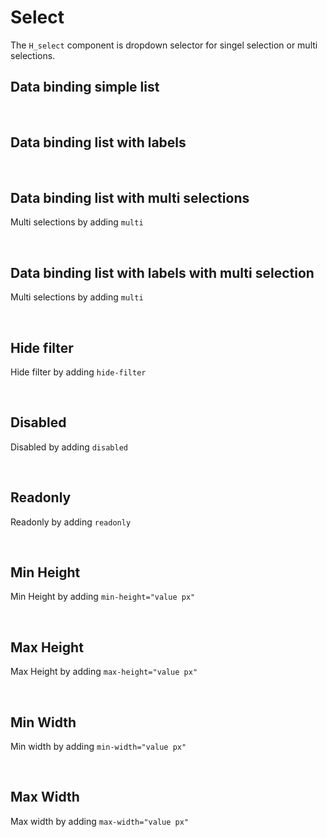 # Select

The `H_select` component is dropdown selector for singel selection or multi selections.

## Data binding simple list

<hhl-live-editor title="" htmlCode='
      <template>
      <H_flex> 
      <H_select
            :select-data="[`nr1`, `nr2`, `nr3`]" 
            v-model="selection" label="Selector">
      </H_select>
      <H_input readonly v-model="selection" label="Selector"></H_input>
      </H_flex>
      </template>
      <script>
            const selection = ref("");
            return { selection }
      </script>
'>
</hhl-live-editor>

<br>

## Data binding list with labels

<hhl-live-editor title="" htmlCode='
      <template>
      <H_flex> 
            <H_select 
            :select-data="[
                        {value:`nr1`, label: `Number 1`},
                        {value:`nr2`, label: `Number 2`},
                        {value:`nr3`, label: `Number 3`}
                        ]" 
            v-model="selection" label="Selector">
            </H_select>
            <H_input readonly v-model="selection" label="Value"></H_input>
      </H_flex>
      </template>
      <script>
            const selection = ref("");
            return { selection }
      </script>
'>
</hhl-live-editor>

<br>

## Data binding list with multi selections

Multi selections by adding `multi`

<hhl-live-editor title="" htmlCode='
      <template>
      <H_flex> 
            <H_select multi
                  :select-data="[`nr1`, `nr2`, `nr3`]" 
                  v-model="selection" label="Selector">
            </H_select>
            <H_input readonly v-model="selection" label="Value"></H_input>
      </H_flex>
      </template>
      <script>
            const selection = ref([]);
            return { selection }
      </script>
'>
</hhl-live-editor>

<br>

## Data binding list with labels with multi selection

Multi selections by adding `multi`

<hhl-live-editor title="" htmlCode='
      <template>
      <H_flex> 
            <H_select multi
            :select-data="[
                        {value:`nr1`, label: `Number 1`},
                        {value:`nr2`, label: `Number 2`},
                        {value:`nr3`, label: `Number 3`}
                        ]" 
            v-model="selection" label="Selector">
            </H_select>
            <H_input readonly v-model="selection" label="Value"></H_input>
      </H_flex>
      </template>
      <script>
            const selection = ref([]);
            return { selection }
      </script>
'>
</hhl-live-editor>

<br>

## Hide filter

Hide filter by adding `hide-filter`

<hhl-live-editor title="" htmlCode='
      <template>
      <H_flex> 
            <H_select hide-filter
                  :select-data="[`nr1`, `nr2`, `nr3`]" 
                  v-model="selection" label="Selector">
            </H_select>
            <H_input readonly v-model="selection" label="Value"></H_input>
      </H_flex>
      </template>
      <script>
            const selection = ref("");
            return { selection }
      </script>
'>
</hhl-live-editor>

<br>

## Disabled

Disabled by adding `disabled`

<hhl-live-editor title="" htmlCode='
      <template>
      <H_flex> 
            <H_select disabled
                  :select-data="[`nr1`, `nr2`, `nr3`]" 
                  v-model="selection" label="Selector">
            </H_select>
            <H_input readonly v-model="selection" label="Value"></H_input>
      </H_flex>
      </template>
      <script>
            const selection = ref("");
            return { selection }
      </script>
'>
</hhl-live-editor>

<br>

## Readonly

Readonly by adding `readonly`

<hhl-live-editor title="" htmlCode='
      <template>
      <H_flex> 
            <H_select readonly
                  :select-data="[`nr1`, `nr2`, `nr3`]" 
                  v-model="selection" label="Selector">
            </H_select>
            <H_input readonly v-model="selection" label="Value"></H_input>
      </H_flex>
      </template>
      <script>
            const selection = ref("nr2");
            return { selection }
      </script>
'>
</hhl-live-editor>

<br>

## Min Height

Min Height by adding `min-height="value px"`

<hhl-live-editor title="" htmlCode='
      <template>
      <H_flex> 
            <H_select min-height="500px"
                  :select-data="[`nr1`, `nr2`, `nr3`]" 
                  v-model="selection" label="Selector">
            </H_select>
            <H_input readonly v-model="selection" label="Value"></H_input>
      </H_flex>
      </template>
      <script>
            const selection = ref("nr2");
            return { selection }
      </script>
'>
</hhl-live-editor>

<br>

## Max Height

Max Height by adding `max-height="value px"`

<hhl-live-editor title="" htmlCode='
      <template>
      <H_flex> 
            <H_select max-height="90px"
                  :select-data="[`nr1`, `nr2`, `nr3`]" 
                  v-model="selection" label="Selector">
            </H_select>
            <H_input readonly v-model="selection" label="Value"></H_input>
      </H_flex>
      </template>
      <script>
            const selection = ref("nr2");
            return { selection }
      </script>
'>
</hhl-live-editor>

<br>

## Min Width

Min width by adding `min-width="value px"`

<hhl-live-editor title="" htmlCode='
      <template>
      <H_flex> 
            <H_select min-width="600px"
                  :select-data="[`nr1`, `nr2`, `nr3`]" 
                  v-model="selection" label="Selector">
            </H_select>
            <H_input readonly v-model="selection" label="Value"></H_input>
      </H_flex>
      </template>
      <script>
            const selection = ref("nr2");
            return { selection }
      </script>
'>
</hhl-live-editor>

<br>

## Max Width

Max width by adding `max-width="value px"`

<hhl-live-editor title="" htmlCode='
      <template>
      <H_flex> 
            <H_select max-width="90px"
                  :select-data="[`nr1`, `nr2`, `nr3`]" 
                  v-model="selection" label="Selector">
            </H_select>
            <H_input readonly v-model="selection" label="Value"></H_input>
      </H_flex>
      </template>
      <script>
            const selection = ref("nr2");
            return { selection }
      </script>
'>
</hhl-live-editor>
